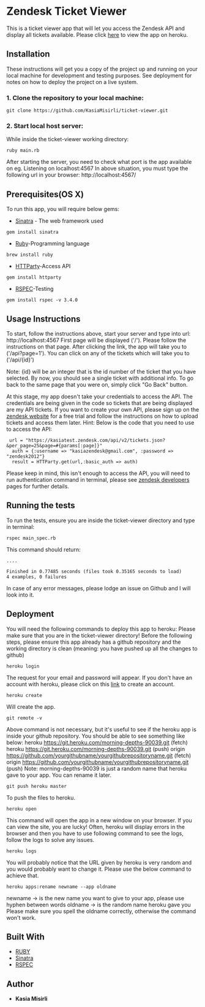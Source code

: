# Zendesk Ticket Viewer

This is a ticket viewer app that will let you access the Zendesk API and display all tickets available.
Please click [here](https://zendesk-ticket-viewer.herokuapp.com) to view the app on heroku.

## Installation

These instructions will get you a copy of the project up and running on your local machine for development and testing purposes. See deployment for notes on how to deploy the project on a live system.

### 1. Clone the repository to your local machine:
```
git clone https://github.com/KasiaMisirli/ticket-viewer.git
```
### 2. Start local host server:

While inside the ticket-viewer working directory:
```
ruby main.rb
```
After starting the server, you need to check what port is the app available on
eg. Listening on localhost:4567
In above situation, you must type the following url in your browser: http://localhost:4567/

## Prerequisites(OS X)

To run this app, you will require below gems:
* [Sinatra](https://rubygems.org/gems/sinatra/versions/1.4.6) - The web framework used
```
gem install sinatra
```
* [Ruby](https://www.ruby-lang.org/en/downloads/)-Programming language
```
brew install ruby
```
* [HTTParty](https://rubygems.org/gems/httparty/versions/0.13.7)-Access API
```
gem install httparty
```
* [RSPEC](https://rubygems.org/gems/rspec/versions/3.4.0)-Testing
```
gem install rspec -v 3.4.0
```

## Usage Instructions

To start, follow the instructions above, start your server and type into url: http://localhost:4567
First page will be displayed ('/'). Please follow the instructions on that page.
After clicking the link, the app will take you to ('/api?page=1'). You can click on any of the tickets which will take you to ('/api/{id}')

Note: {id} will be an integer that is the id number of the ticket that you have selected.
By now, you should see a single ticket with additional info.
To go back to the same page that you were on, simply click "Go Back" button.

At this stage, my app doesn't take your credentials to access the API. The credentials are being given in the code so tickets that are being displayed are my API tickets.
If you want to create your own API, please sign up on the [zendesk website](https://www.zendesk.com/) for a free trial and follow the instructions on how to upload tickets and access them later.
Hint:
Below is the code that you need to use to access the API:
```
 url = "https://kasiatest.zendesk.com/api/v2/tickets.json?&per_page=25&page=#{params[:page]}"  
  auth = {:username => "kasiazendesk@gmail.com", :password => "zendesk2012"}
  result = HTTParty.get(url,:basic_auth => auth)
```
Please keep in mind, this isn't enough to access the API, you will need to run authentication command in terminal, please see [zendesk developers](https://developer.zendesk.com/rest_api/docs/core/tickets) pages for further details.

## Running the tests

To run the tests, ensure you are inside the ticket-viewer directory and type in terminal:
```
rspec main_spec.rb
```
This command should return: 
```
....

Finished in 0.77485 seconds (files took 0.35165 seconds to load)
4 examples, 0 failures
```
In case of any error messages, please lodge an issue on Github and I will look into it.

## Deployment

You will need the following commands to deploy this app to heroku:
Please make sure that you are in the ticket-viewer directory!
Before the following steps, please ensure this app already has a github repository and the working directory is clean (meaning: you have pushed up all the changes to github)
```
heroku login
```
The request for your email and password will appear. If you don't have an account with heroku, please click on this [link](https://signup.heroku.com/) to create an account.
```
heroku create
```
Will create the app.
```
git remote -v
```
Above command is not necessary, but it's useful to see if the heroku app is inside your github repository.
You should be able to see something like below:
heroku    https://git.heroku.com/morning-depths-90039.git (fetch)
heroku    https://git.heroku.com/morning-depths-90039.git (push)
origin    https://github.com/yourgithubname/yourgithubrepositoryname.git (fetch)
origin    https://github.com/yourgithubname/yourgithubrepositoryname.git (push)
Note: morning-depths-90039 is just a random name that heroku gave to your app. You can rename it later. 
```
git push heroku master
```
To push the files to heroku.
```
heroku open
```
This command will open the app in a new window on your browser. 
If you can view the site, you are lucky!
Often, heroku will display errors in the browser and then you have to use following command to see the logs, follow the logs to solve any issues.
```
heroku logs
```
You will probably notice that the URL given by heroku is very random and you would probably want to change it. Please use the below command to achieve that.
```
heroku apps:rename newname --app oldname
```
newname -> is the new name you want to give to your app, please use hyphen between words
oldname -> is the random name heroku gave you
Please make sure you spell the oldname correctly, otherwise the command won't work.

## Built With

* [RUBY](https://www.ruby-lang.org/en/)
* [Sinatra](http://sinatrarb.com/)
* [RSPEC](http://rspec.info/documentation/)

## Author

* **Kasia Misirli** 











